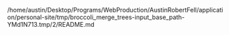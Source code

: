 /home/austin/Desktop/Programs/WebProduction/AustinRobertFell/application/personal-site/tmp/broccoli_merge_trees-input_base_path-YMd1N713.tmp/2/README.md